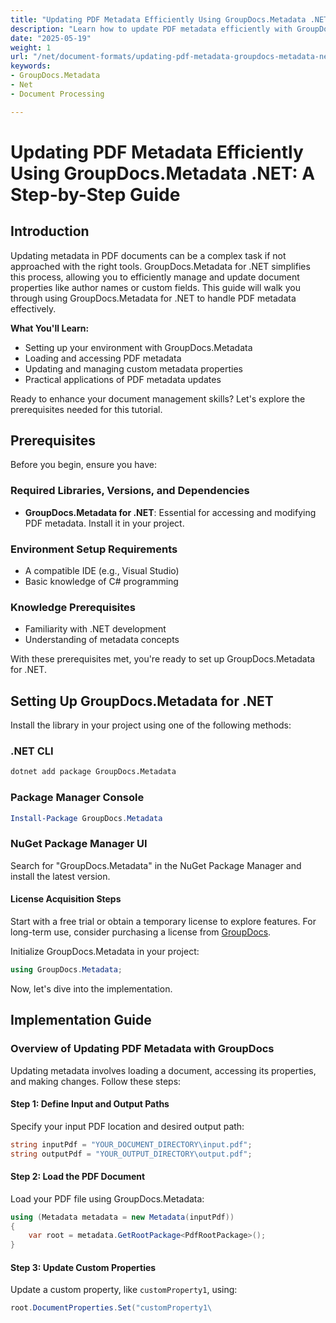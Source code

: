 ```yaml
---
title: "Updating PDF Metadata Efficiently Using GroupDocs.Metadata .NET&#58; A Step-by-Step Guide"
description: "Learn how to update PDF metadata efficiently with GroupDocs.Metadata for .NET. This comprehensive guide covers environment setup, code examples, and practical applications."
date: "2025-05-19"
weight: 1
url: "/net/document-formats/updating-pdf-metadata-groupdocs-metadata-net/"
keywords:
- GroupDocs.Metadata
- Net
- Document Processing

---
```



# Updating PDF Metadata Efficiently Using GroupDocs.Metadata .NET: A Step-by-Step Guide

## Introduction

Updating metadata in PDF documents can be a complex task if not approached with the right tools. GroupDocs.Metadata for .NET simplifies this process, allowing you to efficiently manage and update document properties like author names or custom fields. This guide will walk you through using GroupDocs.Metadata for .NET to handle PDF metadata effectively.

**What You'll Learn:**
- Setting up your environment with GroupDocs.Metadata
- Loading and accessing PDF metadata
- Updating and managing custom metadata properties
- Practical applications of PDF metadata updates

Ready to enhance your document management skills? Let's explore the prerequisites needed for this tutorial.

## Prerequisites

Before you begin, ensure you have:

### Required Libraries, Versions, and Dependencies
- **GroupDocs.Metadata for .NET**: Essential for accessing and modifying PDF metadata. Install it in your project.

### Environment Setup Requirements
- A compatible IDE (e.g., Visual Studio)
- Basic knowledge of C# programming

### Knowledge Prerequisites
- Familiarity with .NET development
- Understanding of metadata concepts

With these prerequisites met, you're ready to set up GroupDocs.Metadata for .NET.

## Setting Up GroupDocs.Metadata for .NET

Install the library in your project using one of the following methods:

### .NET CLI
```bash
dotnet add package GroupDocs.Metadata
```

### Package Manager Console
```powershell
Install-Package GroupDocs.Metadata
```

### NuGet Package Manager UI
Search for "GroupDocs.Metadata" in the NuGet Package Manager and install the latest version.

#### License Acquisition Steps
Start with a free trial or obtain a temporary license to explore features. For long-term use, consider purchasing a license from [GroupDocs](https://purchase.groupdocs.com/).

Initialize GroupDocs.Metadata in your project:
```csharp
using GroupDocs.Metadata;
```

Now, let's dive into the implementation.

## Implementation Guide

### Overview of Updating PDF Metadata with GroupDocs

Updating metadata involves loading a document, accessing its properties, and making changes. Follow these steps:

#### Step 1: Define Input and Output Paths
Specify your input PDF location and desired output path:
```csharp
string inputPdf = "YOUR_DOCUMENT_DIRECTORY\input.pdf";
string outputPdf = "YOUR_OUTPUT_DIRECTORY\output.pdf";
```

#### Step 2: Load the PDF Document
Load your PDF file using GroupDocs.Metadata:
```csharp
using (Metadata metadata = new Metadata(inputPdf))
{
    var root = metadata.GetRootPackage<PdfRootPackage>();
}
```

#### Step 3: Update Custom Properties
Update a custom property, like `customProperty1`, using:
```csharp
root.DocumentProperties.Set("customProperty1\
